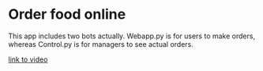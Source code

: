 # Order food online

This app includes two bots actually. Webapp.py is for users to make orders,
whereas Control.py is for managers to see actual orders.

[link to video](https://coder1382.github.io/WEB-App-TeleBot/)
